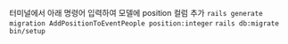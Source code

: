터미널에서 아래 명령어 입력하여 모델에 position 컬럼 추가
```rails generate migration AddPositionToEventPeople position:integer```
```rails db:migrate```
```bin/setup```